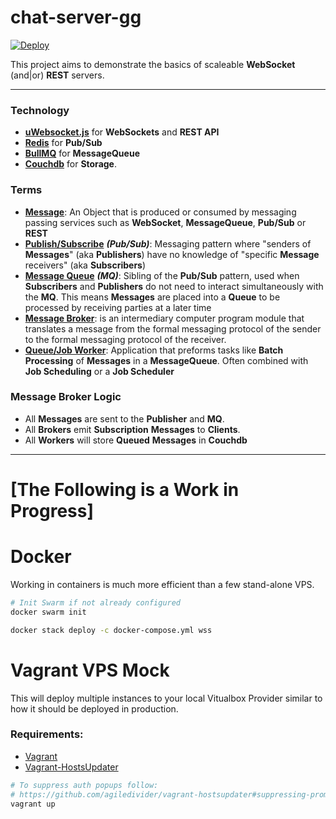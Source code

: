 # chat-server-gg
[![Deploy](https://www.herokucdn.com/deploy/button.svg)](https://heroku.com/deploy?template=https://github.com/PhearZero/chat-server-gg)

This project aims to demonstrate the basics of scaleable **WebSocket** (and|or) **REST** servers.

---

### Technology 
- [**uWebsocket.js**](https://github.com/uNetworking/uWebSockets.js/) for **WebSockets** and **REST API** 
- [**Redis**](https://redis.io/) for **Pub/Sub**
- [**BullMQ**](https://docs.bullmq.io/) for **MessageQueue** 
- [**Couchdb**](http://couchdb.apache.org/) for **Storage**. 

### Terms
- [**Message**](https://en.wikipedia.org/wiki/Message_passing): An Object that is produced or consumed by messaging 
  passing services such as **WebSocket**, **MessageQueue**, **Pub/Sub** or **REST**
- [**Publish/Subscribe**](https://en.wikipedia.org/wiki/Publish%E2%80%93subscribe_pattern) ***(Pub/Sub)***: 
  Messaging pattern where "senders of **Messages**" (aka **Publishers**) have no knowledge of "specific **Message** 
  receivers" (aka **Subscribers**)
- [**Message Queue**](https://en.wikipedia.org/wiki/Message_queue) ***(MQ)***: Sibling of the **Pub/Sub** pattern, 
  used when **Subscribers** and **Publishers** do not need to interact simultaneously with the **MQ**. This means 
  **Messages** are placed into a **Queue** to be processed by receiving parties at a later time
- [**Message Broker**](https://en.wikipedia.org/wiki/Message_broker): is an intermediary computer program module that 
  translates a message from the formal messaging protocol of the sender to the formal messaging protocol of the receiver.
- [**Queue/Job Worker**](https://en.wikipedia.org/wiki/Job_scheduler):  Application that preforms tasks like 
  **Batch Processing** of **Messages** in a **MessageQueue**. Often combined with **Job Scheduling** or a **Job Scheduler**

### Message Broker Logic
- All **Messages** are sent to the **Publisher** and **MQ**.
- All **Brokers** emit **Subscription** **Messages** to **Clients**. 
- All **Workers** will store **Queued** **Messages** in **Couchdb**

---

# [The Following is a Work in Progress]

# Docker

Working in containers is much more efficient than a few stand-alone VPS.
```bash
# Init Swarm if not already configured
docker swarm init

docker stack deploy -c docker-compose.yml wss
```

# Vagrant VPS Mock

 This will deploy multiple instances to your local Vitualbox Provider similar to how
it should be deployed in production. 
 
### Requirements:
 - [Vagrant](https://www.vagrantup.com/)
 - [Vagrant-HostsUpdater](https://github.com/agiledivider/vagrant-hostsupdater)

```bash
# To suppress auth popups follow: 
# https://github.com/agiledivider/vagrant-hostsupdater#suppressing-prompts-for-elevating-privileges
vagrant up
```